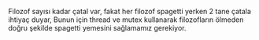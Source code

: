 Filozof sayısı kadar çatal var, fakat her filozof spagetti yerken 2 tane çatala ihtiyaç duyar,
Bunun için thread ve mutex kullanarak filozofların ölmeden doğru şekilde spagetti yemesini sağlamamız gerekiyor.

